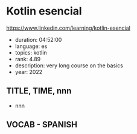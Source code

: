 # Kotlin esencial

https://www.linkedin.com/learning/kotlin-esencial

- duration: 04:52:00
- language: es
- topics: kotlin
- rank: 4.89
- description: very long course on the basics
- year: 2022

## TITLE, TIME, nnn

- nnn

## VOCAB - SPANISH

```
```
